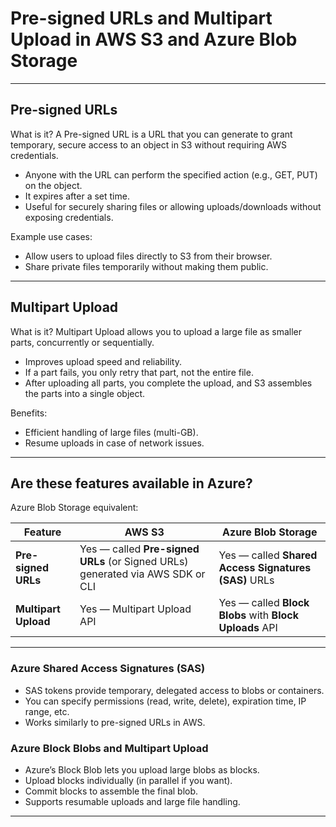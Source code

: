# Pre-signed URLs and Multipart Upload in AWS S3 and Azure Blob Storage

---

## Pre-signed URLs

What is it?
A Pre-signed URL is a URL that you can generate to grant temporary, secure access to an object in S3 without requiring AWS credentials.

- Anyone with the URL can perform the specified action (e.g., GET, PUT) on the object.
- It expires after a set time.
- Useful for securely sharing files or allowing uploads/downloads without exposing credentials.

Example use cases:
- Allow users to upload files directly to S3 from their browser.
- Share private files temporarily without making them public.

---

## Multipart Upload

What is it?
Multipart Upload allows you to upload a large file as smaller parts, concurrently or sequentially.

- Improves upload speed and reliability.
- If a part fails, you only retry that part, not the entire file.
- After uploading all parts, you complete the upload, and S3 assembles the parts into a single object.

Benefits:
- Efficient handling of large files (multi-GB).
- Resume uploads in case of network issues.

---

## Are these features available in Azure?

Azure Blob Storage equivalent:

| Feature              | AWS S3                                                                         | Azure Blob Storage                                      |
| -------------------- | ------------------------------------------------------------------------------ | ------------------------------------------------------- |
| **Pre-signed URLs**  | Yes — called **Pre-signed URLs** (or Signed URLs) generated via AWS SDK or CLI | Yes — called **Shared Access Signatures (SAS)** URLs    |
| **Multipart Upload** | Yes — Multipart Upload API                                                     | Yes — called **Block Blobs** with **Block Uploads** API |


---

### Azure Shared Access Signatures (SAS)
- SAS tokens provide temporary, delegated access to blobs or containers.
- You can specify permissions (read, write, delete), expiration time, IP range, etc.
- Works similarly to pre-signed URLs in AWS.

### Azure Block Blobs and Multipart Upload
- Azure’s Block Blob lets you upload large blobs as blocks.
- Upload blocks individually (in parallel if you want).
- Commit blocks to assemble the final blob.
- Supports resumable uploads and large file handling.

---

